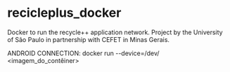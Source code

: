 # recicleplus_docker
Docker to run the recycle++ application network. Project by the University of São Paulo in partnership with CEFET in Minas Gerais.


ANDROID CONNECTION: docker run --device=/dev/<device> <imagem_do_contêiner>
